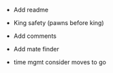 - Add readme
- King safety (pawns before king)

- Add comments
- Add mate finder
- time mgmt consider moves to go
